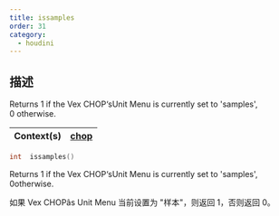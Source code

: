 ```yaml
---
title: issamples
order: 31
category:
  - houdini
---
```

    
## 描述

Returns 1 if the Vex CHOP‘sUnit Menu is currently set to 'samples',  
0 otherwise.

| Context(s) | [chop](../contexts/chop.html) |
| ---------- | ----------------------------- |

```c
int  issamples()
```

Returns 1 if the Vex CHOP‘sUnit Menu is currently set to 'samples',
0otherwise.

如果 Vex CHOPâs Unit Menu 当前设置为 "样本"，则返回 1，否则返回 0。
